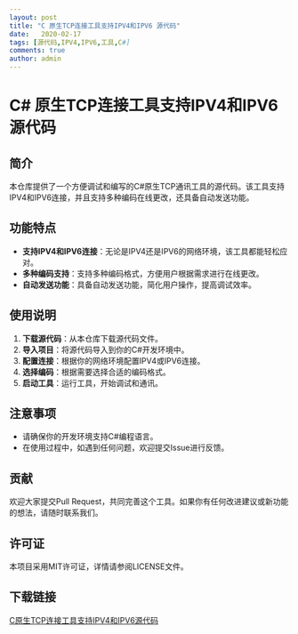 ```yaml
---
layout: post
title: "C 原生TCP连接工具支持IPV4和IPV6 源代码"
date:   2020-02-17
tags: [源代码,IPV4,IPV6,工具,C#]
comments: true
author: admin
---
```

# C# 原生TCP连接工具支持IPV4和IPV6 源代码

## 简介
本仓库提供了一个方便调试和编写的C#原生TCP通讯工具的源代码。该工具支持IPV4和IPV6连接，并且支持多种编码在线更改，还具备自动发送功能。

## 功能特点
- **支持IPV4和IPV6连接**：无论是IPV4还是IPV6的网络环境，该工具都能轻松应对。
- **多种编码支持**：支持多种编码格式，方便用户根据需求进行在线更改。
- **自动发送功能**：具备自动发送功能，简化用户操作，提高调试效率。

## 使用说明
1. **下载源代码**：从本仓库下载源代码文件。
2. **导入项目**：将源代码导入到你的C#开发环境中。
3. **配置连接**：根据你的网络环境配置IPV4或IPV6连接。
4. **选择编码**：根据需要选择合适的编码格式。
5. **启动工具**：运行工具，开始调试和通讯。

## 注意事项
- 请确保你的开发环境支持C#编程语言。
- 在使用过程中，如遇到任何问题，欢迎提交Issue进行反馈。

## 贡献
欢迎大家提交Pull Request，共同完善这个工具。如果你有任何改进建议或新功能的想法，请随时联系我们。

## 许可证
本项目采用MIT许可证，详情请参阅LICENSE文件。

## 下载链接

[C原生TCP连接工具支持IPV4和IPV6源代码](https://pan.quark.cn/s/c7561a4dd088)